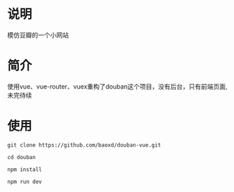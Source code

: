 # 说明
模仿豆瓣的一个小网站

# 简介
使用vue、vue-router、vuex重构了douban这个项目，没有后台，只有前端页面, 未完待续

# 使用
`git clone https://github.com/baoxd/douban-vue.git`

`cd douban`

`npm install`

`npm run dev`

